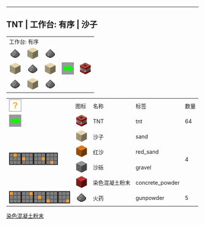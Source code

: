 ---
<!-- tnt__from__crafting_shaped__use__sand.md -->

<!-- zh_cn -->

## TNT | 工作台: 有序 | 沙子

<table>
	<tablebody>
		<tr>
			<td colspan="5">工作台: 有序</td>
		</tr>
		<tr>
			<td><img src="../../../mc_icon/misc/gunpowder.png"></td>
			<td><img src="../../../mc_icon/buildingBlocks/sand.png"></td>
			<td><img src="../../../mc_icon/misc/gunpowder.png"></td>
			<td colspan="2"></td>
		</tr>
		<tr>
			<td><img src="../../../mc_icon/buildingBlocks/sand.png"></td>
			<td><img src="../../../mc_icon/misc/gunpowder.png"></td>
			<td><img src="../../../mc_icon/buildingBlocks/sand.png"></td>
			<td><img src="../../../mc_icon/recipes/arrow.png"></td>
			<td><img src="../../../mc_icon/redstone/tnt.png"></td>
		</tr>
		<tr>
			<td><img src="../../../mc_icon/misc/gunpowder.png"></td>
			<td><img src="../../../mc_icon/buildingBlocks/sand.png"></td>
			<td><img src="../../../mc_icon/misc/gunpowder.png"></td>
			<td colspan="2"></td>
		</tr>
	</tablebody>
</table>
<table>
	<tablebody>
		<tr>
			<td><img src="../../../mc_icon/recipes/tile.png"></td>
			<td>图标</td>
			<td>名称</td>
			<td>标签</td>
			<td>数量</td>
		</tr>
		<tr>
			<td><img src="../../../mc_icon/recipes/arrow.png"></td>
			<td><img src="../../../mc_icon/redstone/tnt.png"></td>
			<td>TNT</td>
			<td>tnt</td>
			<td>64</td>
		</tr>
		<tr>
			<td rowspan="4"><img src="../../../mc_icon/recipes/02.png"><img src="../../../mc_icon/recipes/04.png"><img src="../../../mc_icon/recipes/06.png"><img src="../../../mc_icon/recipes/08.png"></td>
			<td><img src="../../../mc_icon/buildingBlocks/sand.png"></td>
			<td>沙子</td>
			<td>sand</td>
			<td rowspan="4">4</td>
		</tr>
		<tr>
			<td><img src="../../../mc_icon/buildingBlocks/red_sand.png"></td>
			<td>红沙</td>
			<td>red_sand</td>
		</tr>
		<tr>
			<td><img src="../../../mc_icon/buildingBlocks/gravel.png"></td>
			<td>沙砾</td>
			<td>gravel</td>
		</tr>
		<tr>
			<td><img src="../../../mc_icon/buildingBlocks/concrete_powder/red_concrete_powder.png"></td>
			<td><a>染色混凝土粉末</a></td>
			<td><a>concrete_powder</a></td>
		</tr>
		<tr>
			<td><img src="../../../mc_icon/recipes/01.png"><img src="../../../mc_icon/recipes/03.png"><img src="../../../mc_icon/recipes/05.png"><img src="../../../mc_icon/recipes/07.png"><img src="../../../mc_icon/recipes/09.png"></td>
			<td><img src="../../../mc_icon/misc/gunpowder.png"></td>
			<td>火药</td>
			<td>gunpowder</td>
			<td>5</td>
		</tr>
	</tablebody>
</table>


[染色混凝土粉末](../../../zh_cn/tags/tag__concrete_powder.md)

